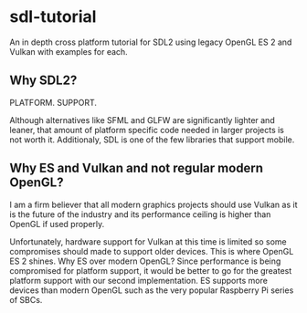 # sdl-tutorial
An in depth cross platform tutorial for SDL2 using legacy OpenGL ES 2 and Vulkan with examples for each. 

## Why SDL2?
PLATFORM. SUPPORT.

Although alternatives like SFML and GLFW are significantly lighter and leaner, that amount of platform specific code needed in larger projects is not worth it. Additionaly, SDL is one of the few libraries that support mobile.

## Why ES and Vulkan and not regular modern OpenGL?
I am a firm believer that all modern graphics projects should use Vulkan as it is the future of the industry and its performance ceiling is higher than OpenGL if used properly.

Unfortunately, hardware support for Vulkan at this time is limited so some compromises should made to support older devices. This is where OpenGL ES 2 shines. Why ES over modern OpenGL? Since performance is being compromised for platform support, it would be better to go for the greatest platform support with our second implementation. ES supports more devices than modern OpenGL such as the very popular Raspberry Pi series of SBCs.